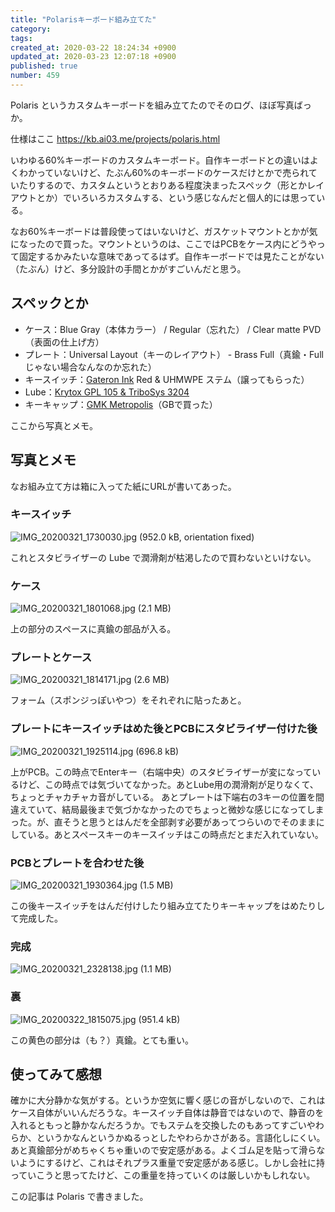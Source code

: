 ```yaml
---
title: "Polarisキーボード組み立てた"
category: 
tags: 
created_at: 2020-03-22 18:24:34 +0900
updated_at: 2020-03-23 12:07:18 +0900
published: true
number: 459
---
```


Polaris というカスタムキーボードを組み立てたのでそのログ、ほぼ写真ばっか。

仕様はここ https://kb.ai03.me/projects/polaris.html

いわゆる60%キーボードのカスタムキーボード。自作キーボードとの違いはよくわかっていないけど、たぶん60%のキーボードのケースだけとかで売られていたりするので、カスタムというとおりある程度決まったスペック（形とかレイアウトとか）でいろいろカスタムする、という感じなんだと個人的には思っている。

なお60%キーボードは普段使ってはいないけど、ガスケットマウントとかが気になったので買った。マウントというのは、ここではPCBをケース内にどうやって固定するかみたいな意味であってるはず。自作キーボードでは見たことがない（たぶん）けど、多分設計の手間とかがすごいんだと思う。

## スペックとか

- ケース：Blue Gray（本体カラー） / Regular（忘れた） / Clear matte PVD（表面の仕上げ方）
- プレート：Universal Layout（キーのレイアウト） - Brass Full（真鍮・Fullじゃない場合なんなのか忘れた）
- キースイッチ：[Gateron Ink](https://yushakobo.jp/shop/gateron-ink-switches/) Red & UHMWPE ステム（譲ってもらった）
- Lube：[Krytox GPL 105 & TriboSys 3204](https://yushakobo.jp/shop/lubricants/)
- キーキャップ：[GMK Metropolis](https://novelkeys.xyz/products/gmk-metropolis-gb)（GBで買った）

ここから写真とメモ。

## 写真とメモ

なお組み立て方は箱に入ってた紙にURLが書いてあった。

### キースイッチ

![IMG_20200321_1730030.jpg (952.0 kB, orientation fixed)](https://img.esa.io/uploads/production/attachments/1303/2020/03/22/144/ec0afba2-67d2-459c-be41-c3ddbf74a9f7.jpg)

これとスタビライザーの Lube で潤滑剤が枯渇したので買わないといけない。

### ケース

![IMG_20200321_1801068.jpg (2.1 MB)](https://img.esa.io/uploads/production/attachments/1303/2020/03/22/144/913dead0-8de7-48b9-b04c-d6c5efa3a43d.jpg)

上の部分のスペースに真鍮の部品が入る。

### プレートとケース

![IMG_20200321_1814171.jpg (2.6 MB)](https://img.esa.io/uploads/production/attachments/1303/2020/03/22/144/eacd60fe-84ed-4955-beba-5229cba40153.jpg)

フォーム（スポンジっぽいやつ）をそれぞれに貼ったあと。

### プレートにキースイッチはめた後とPCBにスタビライザー付けた後

![IMG_20200321_1925114.jpg (696.8 kB)](https://img.esa.io/uploads/production/attachments/1303/2020/03/22/144/c6b02e27-4cda-46ec-b308-aec4f54daaf7.jpg)

上がPCB。この時点でEnterキー（右端中央）のスタビライザーが変になっているけど、この時点では気づいてなかった。あとLube用の潤滑剤が足りなくて、ちょっとチャカチャカ音がしている。
あとプレートは下端右の3キーの位置を間違えていて、結局最後まで気づかなかったのでちょっと微妙な感じになってしまった。が、直そうと思うとはんだを全部剥す必要があってつらいのでそのままにしている。あとスペースキーのキースイッチはこの時点だとまだ入れていない。

### PCBとプレートを合わせた後

![IMG_20200321_1930364.jpg (1.5 MB)](https://img.esa.io/uploads/production/attachments/1303/2020/03/22/144/591a311a-c60b-4935-9611-7cae16614a73.jpg)

この後キースイッチをはんだ付けしたり組み立てたりキーキャップをはめたりして完成した。

### 完成

![IMG_20200321_2328138.jpg (1.1 MB)](https://img.esa.io/uploads/production/attachments/1303/2020/03/22/144/d269bb5f-ad5d-4562-a609-17ba20bbf5c9.jpg)

### 裏

![IMG_20200322_1815075.jpg (951.4 kB)](https://img.esa.io/uploads/production/attachments/1303/2020/03/22/144/3d28c799-376c-41aa-a201-0348d0746b54.jpg)

この黄色の部分は（も？）真鍮。とても重い。

## 使ってみて感想

確かに大分静かな気がする。というか空気に響く感じの音がしないので、これはケース自体がいいんだろうな。キースイッチ自体は静音ではないので、静音のを入れるともっと静かなんだろうか。でもステムを交換したのもあってすごいやわらか、というかなんというかぬるっとしたやわらかさがある。言語化しにくい。
あと真鍮部分がめちゃくちゃ重いので安定感がある。よくゴム足を貼って滑らないようにするけど、これはそれプラス重量で安定感がある感じ。しかし会社に持っていこうと思ってたけど、この重量を持っていくのは厳しいかもしれない。

この記事は Polaris で書きました。
